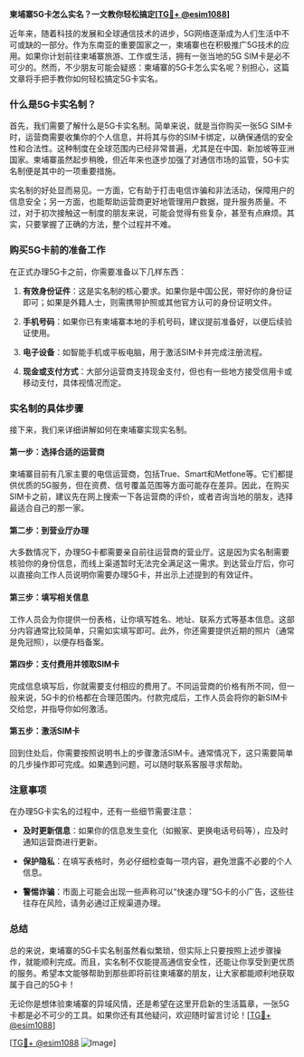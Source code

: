 **柬埔寨5G卡怎么实名？一文教你轻松搞定[[TG💪+ @esim1088](https://t.me/s/esim1088)]**

近年来，随着科技的发展和全球通信技术的进步，5G网络逐渐成为人们生活中不可或缺的一部分。作为东南亚的重要国家之一，柬埔寨也在积极推广5G技术的应用。如果你计划前往柬埔寨旅游、工作或生活，拥有一张当地的5G SIM卡是必不可少的。然而，不少朋友可能会疑惑：柬埔寨的5G卡怎么实名呢？别担心，这篇文章将手把手教你如何轻松搞定5G卡实名。

### 什么是5G卡实名制？

首先，我们需要了解什么是5G卡实名制。简单来说，就是当你购买一张5G SIM卡时，运营商需要收集你的个人信息，并将其与你的SIM卡绑定，以确保通信的安全性和合法性。这种制度在全球范围内已经非常普遍，尤其是在中国、新加坡等亚洲国家。柬埔寨虽然起步稍晚，但近年来也逐步加强了对通信市场的监管，5G卡实名制便是其中的一项重要措施。

实名制的好处显而易见。一方面，它有助于打击电信诈骗和非法活动，保障用户的信息安全；另一方面，也能帮助运营商更好地管理用户数据，提升服务质量。不过，对于初次接触这一制度的朋友来说，可能会觉得有些复杂，甚至有点麻烦。其实，只要掌握了正确的方法，整个过程并不难。

### 购买5G卡前的准备工作

在正式办理5G卡之前，你需要准备以下几样东西：

1. **有效身份证件**：这是实名制的核心要求。如果你是中国公民，带好你的身份证即可；如果是外籍人士，则需携带护照或其他官方认可的身份证明文件。
   
2. **手机号码**：如果你已有柬埔寨本地的手机号码，建议提前准备好，以便后续验证使用。

3. **电子设备**：如智能手机或平板电脑，用于激活SIM卡并完成注册流程。

4. **现金或支付方式**：大部分运营商支持现金支付，但也有一些地方接受信用卡或移动支付，具体视情况而定。

### 实名制的具体步骤

接下来，我们来详细讲解如何在柬埔寨实现实名制。

#### 第一步：选择合适的运营商

柬埔寨目前有几家主要的电信运营商，包括True、Smart和Metfone等。它们都提供优质的5G服务，但在资费、信号覆盖范围等方面可能存在差异。因此，在购买SIM卡之前，建议先在网上搜索一下各运营商的评价，或者咨询当地的朋友，选择最适合自己的那一家。

#### 第二步：到营业厅办理

大多数情况下，办理5G卡都需要亲自前往运营商的营业厅。这是因为实名制需要核验你的身份信息，而线上渠道暂时无法完全满足这一需求。到达营业厅后，你可以直接向工作人员说明你需要办理5G卡，并出示上述提到的有效证件。

#### 第三步：填写相关信息

工作人员会为你提供一份表格，让你填写姓名、地址、联系方式等基本信息。这部分内容通常比较简单，只需如实填写即可。此外，你还需要提供近期的照片（通常是免冠照），以便存档备案。

#### 第四步：支付费用并领取SIM卡

完成信息填写后，你就需要支付相应的费用了。不同运营商的价格有所不同，但一般来说，5G卡的价格都在合理范围内。付款完成后，工作人员会将你的新SIM卡交给您，并指导你如何激活。

#### 第五步：激活SIM卡

回到住处后，你需要按照说明书上的步骤激活SIM卡。通常情况下，这只需要简单的几步操作即可完成。如果遇到问题，可以随时联系客服寻求帮助。

### 注意事项

在办理5G卡实名的过程中，还有一些细节需要注意：

- **及时更新信息**：如果你的信息发生变化（如搬家、更换电话号码等），应及时通知运营商进行更新。
  
- **保护隐私**：在填写表格时，务必仔细检查每一项内容，避免泄露不必要的个人信息。

- **警惕诈骗**：市面上可能会出现一些声称可以“快速办理”5G卡的小广告，这些往往存在风险，请务必通过正规渠道办理。

### 总结

总的来说，柬埔寨的5G卡实名制虽然看似繁琐，但实际上只要按照上述步骤操作，就能顺利完成。而且，实名制不仅能提高通信安全性，还能让你享受到更优质的服务。希望本文能够帮助到那些即将前往柬埔寨的朋友，让大家都能顺利地获取属于自己的5G卡！

无论你是想体验柬埔寨的异域风情，还是希望在这里开启新的生活篇章，一张5G卡都是必不可少的工具。如果你还有其他疑问，欢迎随时留言讨论！[[TG💪+ @esim1088](https://t.me/s/esim1088)]

[[TG💪+ @esim1088](https://t.me/s/esim1088) ![Image](https://i.postimg.cc/4NQfJmqS/Snipaste-2025-05-13-00-14-12.png)]